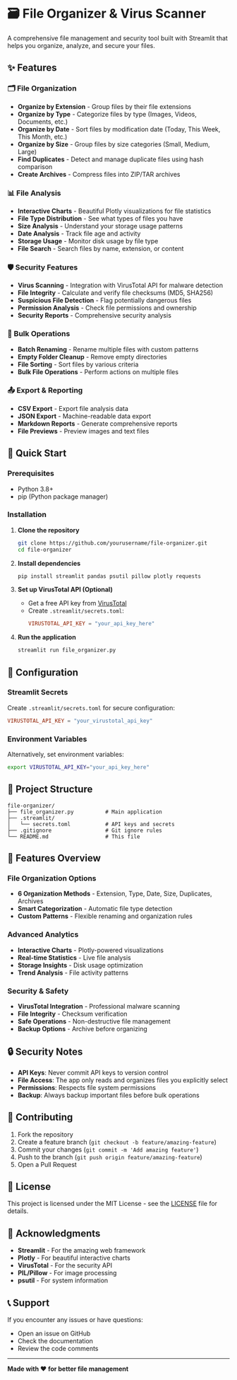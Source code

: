 # 🗃️ File Organizer & Virus Scanner

A comprehensive file management and security tool built with Streamlit that helps you organize, analyze, and secure your files.

## ✨ Features

### 🗂️ File Organization
- **Organize by Extension** - Group files by their file extensions
- **Organize by Type** - Categorize files by type (Images, Videos, Documents, etc.)
- **Organize by Date** - Sort files by modification date (Today, This Week, This Month, etc.)
- **Organize by Size** - Group files by size categories (Small, Medium, Large)
- **Find Duplicates** - Detect and manage duplicate files using hash comparison
- **Create Archives** - Compress files into ZIP/TAR archives

### 📊 File Analysis
- **Interactive Charts** - Beautiful Plotly visualizations for file statistics
- **File Type Distribution** - See what types of files you have
- **Size Analysis** - Understand your storage usage patterns
- **Date Analysis** - Track file age and activity
- **Storage Usage** - Monitor disk usage by file type
- **File Search** - Search files by name, extension, or content

### 🛡️ Security Features
- **Virus Scanning** - Integration with VirusTotal API for malware detection
- **File Integrity** - Calculate and verify file checksums (MD5, SHA256)
- **Suspicious File Detection** - Flag potentially dangerous files
- **Permission Analysis** - Check file permissions and ownership
- **Security Reports** - Comprehensive security analysis

### 🔧 Bulk Operations
- **Batch Renaming** - Rename multiple files with custom patterns
- **Empty Folder Cleanup** - Remove empty directories
- **File Sorting** - Sort files by various criteria
- **Bulk File Operations** - Perform actions on multiple files

### 📤 Export & Reporting
- **CSV Export** - Export file analysis data
- **JSON Export** - Machine-readable data export
- **Markdown Reports** - Generate comprehensive reports
- **File Previews** - Preview images and text files

## 🚀 Quick Start

### Prerequisites
- Python 3.8+
- pip (Python package manager)

### Installation

1. **Clone the repository**
   ```bash
   git clone https://github.com/yourusername/file-organizer.git
   cd file-organizer
   ```

2. **Install dependencies**
   ```bash
   pip install streamlit pandas psutil pillow plotly requests
   ```

3. **Set up VirusTotal API (Optional)**
   - Get a free API key from [VirusTotal](https://www.virustotal.com)
   - Create `.streamlit/secrets.toml`:
     ```toml
     VIRUSTOTAL_API_KEY = "your_api_key_here"
     ```

4. **Run the application**
   ```bash
   streamlit run file_organizer.py
   ```

## 🔧 Configuration

### Streamlit Secrets
Create `.streamlit/secrets.toml` for secure configuration:
```toml
VIRUSTOTAL_API_KEY = "your_virustotal_api_key"
```

### Environment Variables
Alternatively, set environment variables:
```bash
export VIRUSTOTAL_API_KEY="your_api_key_here"
```

## 📁 Project Structure

```
file-organizer/
├── file_organizer.py          # Main application
├── .streamlit/
│   └── secrets.toml           # API keys and secrets
├── .gitignore                 # Git ignore rules
└── README.md                  # This file
```

## 🎨 Features Overview

### File Organization Options
- **6 Organization Methods** - Extension, Type, Date, Size, Duplicates, Archives
- **Smart Categorization** - Automatic file type detection
- **Custom Patterns** - Flexible renaming and organization rules

### Advanced Analytics
- **Interactive Charts** - Plotly-powered visualizations
- **Real-time Statistics** - Live file analysis
- **Storage Insights** - Disk usage optimization
- **Trend Analysis** - File activity patterns

### Security & Safety
- **VirusTotal Integration** - Professional malware scanning
- **File Integrity** - Checksum verification
- **Safe Operations** - Non-destructive file management
- **Backup Options** - Archive before organizing

## 🔒 Security Notes

- **API Keys**: Never commit API keys to version control
- **File Access**: The app only reads and organizes files you explicitly select
- **Permissions**: Respects file system permissions
- **Backup**: Always backup important files before bulk operations

## 🤝 Contributing

1. Fork the repository
2. Create a feature branch (`git checkout -b feature/amazing-feature`)
3. Commit your changes (`git commit -m 'Add amazing feature'`)
4. Push to the branch (`git push origin feature/amazing-feature`)
5. Open a Pull Request

## 📝 License

This project is licensed under the MIT License - see the [LICENSE](LICENSE) file for details.

## 🙏 Acknowledgments

- **Streamlit** - For the amazing web framework
- **Plotly** - For beautiful interactive charts
- **VirusTotal** - For the security API
- **PIL/Pillow** - For image processing
- **psutil** - For system information

## 📞 Support

If you encounter any issues or have questions:
- Open an issue on GitHub
- Check the documentation
- Review the code comments

---

**Made with ❤️ for better file management**
